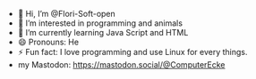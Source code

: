 - 👋 Hi, I’m @Flori-Soft-open
- 👀 I’m interested in programming and animals
- 🌱 I’m currently learning Java Script and HTML
- 😄 Pronouns: He
- ⚡ Fun fact: I love programming and use Linux for every things.
- my Mastodon: https://mastodon.social/@ComputerEcke
<!---
Flori-Soft-open/Flori-Soft-open is a ✨ special ✨ repository because its `README.md` (this file) appears on your GitHub profile.
You can click the Preview link to take a look at your changes.
--->
